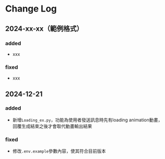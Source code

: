 # Change Log

## 2024-xx-xx（範例格式）
### added
- xxx
### fixed
- xxx


## 2024-12-21
### added
- 新增`Loading_ex.py`，功能為使用者發送訊息時先有loading animation動畫，回覆生成結束之後才會取代動畫輸出結果
### fixed
- 修改`.env.example`參數內容，使其符合目前版本
